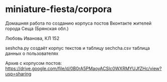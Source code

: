 # miniature-fiesta/corpora

Домашняя работа по созданию корпуса постов Вконтакте жителей города Сеща (Брянская обл.)

Любовь Иванова, КЛ 152

seshcha.py  создаёт корпус текстов и таблицу
sechcha.csv таблица данных о пользователях

Архив с корпусом постов: https://drive.google.com/file/d/0B0rA5PMaoyACSlc0WXRMYUJfZHc/view?usp=sharing
